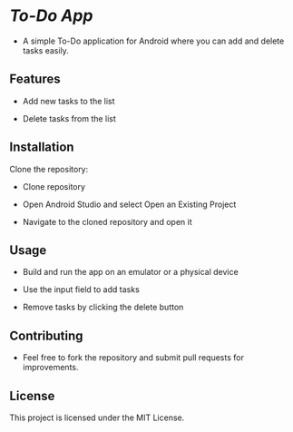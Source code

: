 # ***To-Do App***

- A simple To-Do application for Android where you can add and delete tasks easily.

## **Features**

- Add new tasks to the list

- Delete tasks from the list

## **Installation**

Clone the repository:

- Clone repository

- Open Android Studio and select Open an Existing Project

- Navigate to the cloned repository and open it

## **Usage**

- Build and run the app on an emulator or a physical device

- Use the input field to add tasks

- Remove tasks by clicking the delete button

## **Contributing**

- Feel free to fork the repository and submit pull requests for improvements.

## **License**

This project is licensed under the MIT License.
